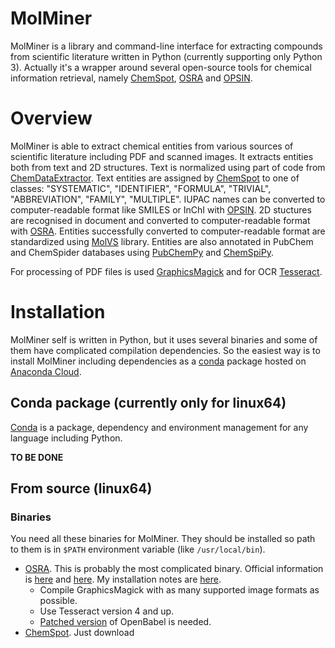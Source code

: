 # MolMiner
MolMiner is a library and command-line interface for extracting compounds from scientific literature written in Python (currently supporting only Python 3). Actually it's a wrapper around several open-source tools for chemical information retrieval, namely [ChemSpot][1], [OSRA][2] and [OPSIN][3].
# Overview
MolMiner is able to extract chemical entities from various sources of scientific literature including PDF and scanned images. It extracts entities both from text and 2D structures. Text is normalized using part of code from [ChemDataExtractor](https://github.com/mcs07/ChemDataExtractor/blob/master/chemdataextractor/text/normalize.py). Text entities are assigned by [ChemSpot][1] to one of classes: "SYSTEMATIC", "IDENTIFIER", "FORMULA", "TRIVIAL", "ABBREVIATION", "FAMILY", "MULTIPLE". IUPAC names can be converted to computer-readable format like SMILES or InChI with [OPSIN][3]. 2D stuctures are recognised in document and converted to computer-readable format with [OSRA][2]. Entities successfully converted to computer-readable format are standardized using [MolVS](https://github.com/mcs07/MolVS) library. Entities are also annotated in PubChem and ChemSpider databases using [PubChemPy](https://github.com/mcs07/PubChemPy) and [ChemSpiPy](https://github.com/mcs07/ChemSpiPy).

For processing of PDF files is used [GraphicsMagick][4] and for OCR [Tesseract][4].
# Installation
MolMiner self is written in Python, but it uses several binaries and some of them have complicated compilation dependencies. So the easiest way is to install MolMiner including dependencies as a [conda][6] package hosted on [Anaconda Cloud](https://anaconda.org/).

## Conda package (currently only for linux64)
[Conda][6] is a package, dependency and environment management for any language including Python.

**TO BE DONE**

<!---
1. Download _conda_ from https://conda.io/miniconda.html
2. Create new environment: `$ conda create -n my_new_env python=3`
3. Activate environment: `$ source activate my_new_env`
4. Install MolMiner: `$ conda install -c lich molminer`
5. Use MolMiner: `$ molminer --help`
--->
## From source (linux64)
### Binaries
You need all these binaries for MolMiner. They should be installed so path to them is in `$PATH` environment variable (like `/usr/local/bin`).
- [OSRA][2]. This is probably the most complicated binary. Official information is [here](https://sourceforge.net/p/osra/wiki/Dependencies/) and [here](https://github.com/gorgitko/molminer/blob/master/docs/osra-readme.txt). My installation notes are [here](https://github.com/gorgitko/molminer/blob/master/docs/osra-installation.txt).
  - Compile GraphicsMagick with as many supported image formats as possible.
  - Use Tesseract version 4 and up.
  - [Patched version](https://sourceforge.net/projects/osra/files/openbabel-patched/) of OpenBabel is needed.
- [ChemSpot][1]. Just download

[1]: https://www.informatik.hu-berlin.de/de/forschung/gebiete/wbi/resources/chemspot/chemspot
[2]: https://sourceforge.net/p/osra/wiki/Home/
[3]: https://bitbucket.org/dan2097/opsin
[4]: http://www.graphicsmagick.org/
[5]: https://github.com/tesseract-ocr/tesseract
[6]: https://conda.io/docs/index.html
